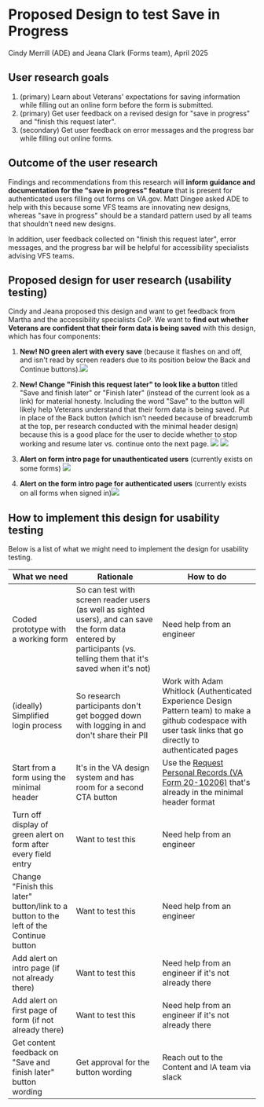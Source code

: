 # Proposed Design to test Save in Progress

Cindy Merrill (ADE) and Jeana Clark (Forms team), April 2025

## User research goals

1. (primary) Learn about Veterans' expectations for saving information while filling out an online form before the form is submitted.
2. (primary) Get user feedback on a revised design for "save in progress" and "finish this request later".
3. (secondary) Get user feedback on error messages and the progress bar while filling out online forms.

## Outcome of the user research

Findings and recommendations from this research will **inform guidance and documentation for the "save in progress" feature** that is present for authenticated users filling out forms on VA.gov. Matt Dingee asked ADE to help with this because some VFS teams are innovating new designs, whereas "save in progress" should be a standard pattern used by all teams that shouldn't need new designs. 

In addition, user feedback collected on "finish this request later", error messages, and the progress bar will be helpful for accessibility specialists advising VFS teams.

## Proposed design for user research (usability testing)

Cindy and Jeana proposed this design and want to get feedback from Martha and the accessibility specialists CoP. We want to **find out whether Veterans are confident that their form data is being saved** with this design, which has four components:  

1. **New! NO green alert with every save** (because it flashes on and off, and isn't read by screen readers due to its position below the Back and Continue buttons).![](https://lh7-rt.googleusercontent.com/docsz/AD_4nXcJpmWCXYkGCFLpM6XuS70jIUYlaOZoAdprQSDJnq5xAWw43LNCjYx0I8ejlsnjvyh_npfsUnnyvDPfFVN7ZMCHd1F58nTp6B5UrN5V8eg76TRJvWGDCrI8Z0TWCuwbn1lgsL3aZgEOTu65TvhCgt0?key=pxC-salXAlhTwoo8rKC9-5jc)  

1. **New! Change "Finish this request later" to look like a button** titled "Save and finish later" or "Finish later" (instead of the current look as a link) for material honesty. Including the word "Save" to the button will likely help Veterans understand that their form data is being saved. Put in place of the Back button (which isn't needed because of breadcrumb at the top, per research conducted with the minimal header design) because this is a good place for the user to decide whether to stop working and resume later vs. continue onto the next page. 
![](https://lh7-rt.googleusercontent.com/docsz/AD_4nXdJS3A_7gQ2VL3VLSU8ccc0Qrltgb7IAyPEPr3kWg4O7corQd8Ys7tv1p5RmWLQwbxAweJ7r3tz6Zi3HCLqhqOBZ2fNmtv2gC1wyfcFqtYhlW1PGNwG4mXpToIiGP5LHMpsY-_e351GCwTrZgh17uk?key=pxC-salXAlhTwoo8rKC9-5jc)
![](https://lh7-rt.googleusercontent.com/docsz/AD_4nXeiGetfUlVyZ48_llUMNw6HvMaLSvmX3eKDVhMAG2OZ_vtRNosiwuJfNC5Fb3KXBgu16XEcM3Ch_X0iZkfa66IKldcnADOtuhyI9Bpwz8boztDGWE09uR6ToFVE7C0NCMuzHr4LSQlBWhvHzRxw3Lw?key=pxC-salXAlhTwoo8rKC9-5jc)

2. **Alert on form intro page for unauthenticated users** (currently exists on some forms) ![](https://lh7-rt.googleusercontent.com/docsz/AD_4nXcpjhfyOaKmCctLp1g5B44WNj3T_18Q6jayaKoWbNhV9-DxUJGt63gfVuWBB66pFeXynNeNheF7bsK9nK4tCbqaXTtbD0eZCDMyf8HtBgyttzjD6DhT_RJsAXQO8IHCecfDsrdK0s9jv6BIOSWBHLM?key=pxC-salXAlhTwoo8rKC9-5jc)

3. **Alert on the form intro page for authenticated users** (currently exists on all forms when signed in)![](https://lh7-rt.googleusercontent.com/docsz/AD_4nXfITKGyybhNFcqWVX33Bsmwppm-JNUwOfiIy5BE3M0o40FgmFTlUnPBR4DcB16ETZBemmWTxbVYAgIoHAnQnTn9zZMt8yxbKkaX6IQ9lJQlv2RS3RyAyXGXXdm3ojylgnXPTWAkKStc2U7TaheQMvY?key=pxC-salXAlhTwoo8rKC9-5jc)

## How to implement this design for usability testing

Below is a list of what we might need to implement the design for usability testing.

What we need | Rationale | How to do 
------------------|--------------|------
Coded prototype with a working form | So can test with screen reader users (as well as sighted users), and can save the form data entered by participants (vs. telling them that it's saved when it's not) | Need help from an engineer
(ideally) Simplified login process | So research participants don't get bogged down with logging in and don't share their PII | Work with Adam Whitlock (Authenticated Experience Design Pattern team) to make a github codespace with user task links that go directly to authenticated pages
Start from a form using the minimal header|It's in the VA design system and has room for a second CTA button|Use the [Request Personal Records (VA Form 20-10206)](https://staging.va.gov/records/request-personal-records-form-20-10206/introduction) that's already in the minimal header format
Turn off display of green alert on form after every field entry|Want to test this|Need help from an engineer
Change "Finish this later" button/link to a button to the left of the Continue button|Want to test this|Need help from an engineer
Add alert on intro page (if not already there)|Want to test this|Need help from an engineer if it's not already there
Add alert on first page of form (if not already there)|Want to test this|Need help from an engineer if it's not already there
Get content feedback on "Save and finish later" button wording|Get approval for the button wording|Reach out to the Content and IA team via slack